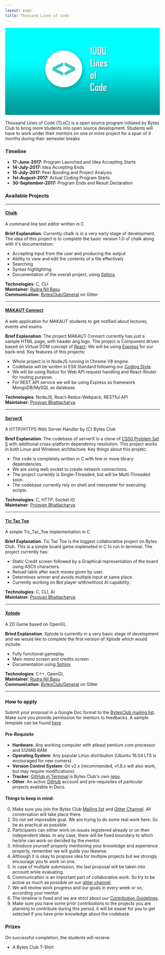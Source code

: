 ```yaml
---
layout: page
title: Thousand Lines of Code
---
```


![logo](https://raw.githubusercontent.com/BytesClub/BytesClub.github.io/master/images/tloc.png)

Thousand Lines of Code (TLoC) is a open source program initiated by Bytes Club to bring more students into open source development. Students will have to work under their mentors on one or more project for a span of 3 months during their semester breaks

### Timeline

* **17-June-2017:** Program Launched and Idea Accepting Starts
* **14-July-2017:** Idea Accepting Ends
* **15-July-2017:** Peer Bonding and Project Analysis
* **1st-August-2017:** Actual Coding Program Starts
* **30-September-2017:** Program Ends and Result Declaration

### Available Projects

---

#### [Chalk](https://github.com/BytesClub/chalk)
A command line text editor written in C

**Brief Explanation**: Currently chalk is in a very early stage of development. The idea of this project is to complete the basic version 1.0 of chalk along with it's documentation: <br>
* Accepting input from the user and producing the output 
* Ability to view and edit the contents of a file effectively 
* Searching 
* Syntax highlighting
* Documentation of the overall project, using [Sphinx](http://www.sphinx-doc.org/en/stable/) <br>

**Technologies**: C, CLI<br/>
**Maintainer**: [Rudra Nil Basu](https://github.com/RudraNilBasu)<br>
**Communication**: [BytesClub/General](https://gitter.im/Bytes_Club/General) on Gitter

---

#### [MAKAUT Connect](https://github.com/BytesClub/MAKAUT-Connect)
A web application for MAKAUT students to get notified about lectures, events and exams.

**Brief Explanation**: The project MAKAUT Connect currently has just a sample HTML page, with header ang logo. The project is Component driven based on Virtual DOM concept of [React](https://facebook.github.io/react/). We will be using [Express](https://expressjs.com/) for our back-end. Key features of this projects: <br/>
* Whole project is in NodeJS running in Chrome V8 engine.
* Codebase will be wriiten in ES6 Standard following our [Coding Style](/docs/coding_style.pdf).
* We will be using Redux for Web API request handling and React-Router for routing purpose.
* For REST API service we will be using Express as framework MongoDB/MySQL as database. <br/>

**Technologies**: NodeJS, React-Redux-Webpack, RESTful API<br/>
**Maintainer**: [Progyan Bhattacharya](https://github.com/Progyan1997)

---

#### [ServerX](https://github.com/BytesClub/serverX)
A HTTP/HTTPS Web Server Handler by (C) Bytes Club

**Brief Explanation**: The codebase of serverX is a clone of [CS50 Problem Set 5](http://cdn.cs50.net/2016/x/psets/6/pset6/pset6.html) with additional cross-platform dependency resolution. This project works in both Linux and Windows architecture. Key things about this projetc: <br/>
* The code is completely written in C with few or more library dependencies.
* We are using web socket to create network connections.
* The project currently is Single-Threaded, but will be Multi-Threaded soon.
* The codebase currently rely on shell and interpreter for executing scripts. <br/>

**Technologies**: C, HTTP, Socket.IO<br/>
**Maintainer**: [Progyan Bhattacharya](https://github.com/Progyan1997)

---

#### [Tic Tac Toe](https://github.com/BytesClub/Tic_Tac_Toe)
A simple Tic_Tac_Toe implementation in C

**Brief Explanation**: Tic Tac Toe is the biggest collaborative project on Bytes Club. This is a simple board game impleneted in C to run in terminal. The project currently has: <br/>
* Static Credit screen followed by a Graphical representation of the board using ASCII characters.
* Reload table after each moves given by user.
* Determines winner and avoids multiple input at same place.
* Currently working on Bot player with/without AI capability. <br/>

**Technologies**: C, CLI, AI<br/>
**Maintainer**: [Progyan Bhattacharya](https://github.com/Progyan1997)

---

#### [Xplode](https://github.com/BytesClub/Xplode)
A 2D Game based on OpenGL 

**Bried Explanation**: Xplode is currently in a very basic stage of development and we would like to complete the first version of Xplode which would include:
* Fully functional gameplay
* Main menu screen and credits screen
* Documentation using [Sphinx](http://www.sphinx-doc.org/en/stable/)

**Technologies**: C++, OpenGL<br>
**Maintainer**: [Rudra Nil Basu](https://github.com/RudraNilBasu)<br>
**Communication**: [BytesClub/General](https://gitter.im/Bytes_Club/General) on Gitter

---

### How to apply

Submit your proposal in a Google Doc format to the [BytesClub mailing list](mailto:bytes-club@googlegroups.com). Make sure you provide permission for mentors to feedbacks. A sample template can be found [here](https://github.com/BytesClub/Guidelines/wiki/Thousand-Lines-of-Code:-Application-Template)

#### Pre-Requisite
* **Hardware**: Any working computer with atleast pentium core processor and 512MiB RAM
* **Operating System**: Any popular Linux distribution (Ubuntu 16.04 LTS is encouraged for new comers)
* **Version Control System**: Git v2.x (recommended, v1.8.x will also work, but may require modifications)
* **Tracker**: [GitHub in Terminal](https://www.npmjs.com/package/ghb) is Bytes Club's own [repo](https://github.com/BytesClub/ghb).
* **Other**: An active [GitHub](https://github.com/) account and pre-requisites of particular projects available in Docs.

#### Things to keep in mind:

0. Make sure you join the Bytes Club [Mailing list](https://groups.google.com/forum/#!forum/bytes-club) and [Gitter Channel](https://gitter.im/Bytes_Club/General). All conversation will take place there.
1. Do not set impossible goal. We are trying to do some real work here. So be as practical as possible.
2. Participants can either work on issues registered already or on their independent ideas. In any case, there will be fixed boundary to which he/she can work on decided by the mentor.
3. Introduce yourself properly mentioning your knowledge and experience properly, remember we will guide you likewise.
4. Although it is okay to propose idea for multiple projects but we strongly encourage you to work on one.
5. In case of multiple submission, the last proposal will be taken into account while evaluating.
6. Communication is an important part of collaborative work. So try to be active as much as possible on our [gitter channel](https://gitter.im/Bytes_Club/General).
7. We will review work progress and our goals in every week or so, according your mentor.
8. The timeline is fixed and we are strict about our [Contribution Guidelines](/contributing/).
9. Make sure you have some prior contributions to the projects you are planning to contribute during this period, it will be easier for you to get selected if you have prior knowledge about the codebase.

### Prizes

On successful completion, the students will recieve:

* A Bytes Club T-Shirt

